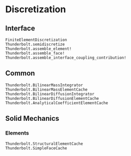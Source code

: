 # Discretization

## Interface

```@docs
FiniteElementDiscretization
Thunderbolt.semidiscretize
Thunderbolt.assemble_element!
Thunderbolt.assemble_face!
Thunderbolt.assemble_interface_coupling_contribution!
```
## Common

```@docs
Thunderbolt.BilinearMassIntegrator
Thunderbolt.BilinearMassElementCache
Thunderbolt.BilinearDiffusionIntegrator
Thunderbolt.BilinearDiffusionElementCache
Thunderbolt.AnalyticalCoefficientElementCache
```


## Solid Mechanics

### Elements

```@docs
Thunderbolt.StructuralElementCache
Thunderbolt.SimpleFaceCache
```
